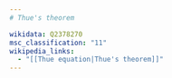 ```yaml
---
# Thue's theorem

wikidata: Q2378270
msc_classification: "11"
wikipedia_links:
  - "[[Thue equation|Thue's theorem]]"
---
```

